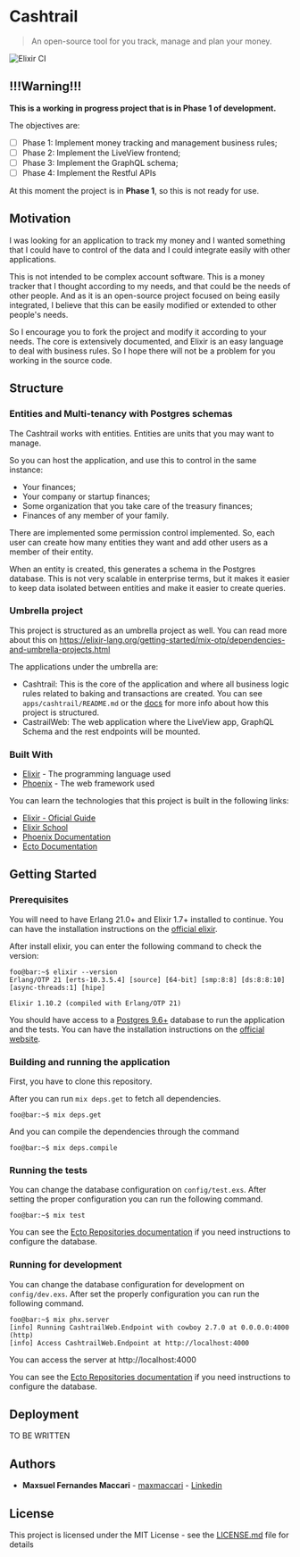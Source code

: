 # Cashtrail
> An open-source tool for you track, manage and plan your money.

![Elixir CI](https://github.com/maxmaccari/cashtrail/workflows/Elixir%20CI/badge.svg?branch=master)

## !!!Warning!!!

**This is a working in progress project that is in Phase 1 of development.**

The objectives are:

  - [ ] Phase 1: Implement money tracking and management business rules;
  - [ ] Phase 2: Implement the LiveView frontend;
  - [ ] Phase 3: Implement the GraphQL schema;
  - [ ] Phase 4: Implement the Restful APIs

At this moment the project is in **Phase 1**, so this is not ready for use.

## Motivation

I was looking for an application to track my money and I wanted something that I
could have to control of the data and I could integrate easily with other
applications.

This is not intended to be complex account software. This is a money tracker that 
I thought according to my needs, and that could be the needs of other people. 
And as it is an open-source project focused on being easily integrated, I believe 
that this can be easily modified or extended to other people's needs.

So I encourage you to fork the project and modify it according to your needs. The 
core is extensively documented, and Elixir is an easy language to deal with business 
rules. So I hope there will not be a problem for you working in the source code.

## Structure

### Entities and Multi-tenancy with Postgres schemas

The Cashtrail works with entities. Entities are units that you may want to manage.

So you can host the application, and use this to control in the same instance:
  * Your finances;
  * Your company or startup finances;
  * Some organization that you take care of the treasury finances;
  * Finances of any member of your family.

There are implemented some permission control implemented. So, each user can create how many entities they want and add other users as a member of their entity.

When an entity is created, this generates a schema in the Postgres database. 
This is not very scalable in enterprise terms, but it makes it easier to keep data 
isolated between entities and make it easier to create queries.

### Umbrella project

This project is structured as an umbrella project as well. You can read more about this
on https://elixir-lang.org/getting-started/mix-otp/dependencies-and-umbrella-projects.html

The applications under the umbrella are:
  * Cashtrail: This is the core of the application and where all business logic
  rules related to baking and transactions are created. You can see 
  `apps/cashtrail/README.md` or the [docs]() for more info about how this project is 
  structured.
  * CastrailWeb: The web application where the LiveView app, GraphQL Schema and
  the rest endpoints will be mounted.

### Built With

* [Elixir](https://elixir-lang.org/) - The programming language used
* [Phoenix](http://www.phoenixframework.org/) - The web framework used

You can learn the technologies that this project is built in the following links:

  * [Elixir - Oficial Guide](https://elixir-lang.org/getting-started/introduction.html)
  * [Elixir School](https://elixirschool.com/)
  * [Phoenix Documentation](https://hexdocs.pm/phoenix/overview.html)
  * [Ecto Documentation](https://hexdocs.pm/ecto/Ecto.html)

## Getting Started

### Prerequisites

You will need to have Erlang 21.0+ and Elixir 1.7+ installed to continue. You can have
the installation instructions on the [official elixir](https://elixir-lang.org/install.html).

After install elixir, you can enter the following command to check the version:

```console
foo@bar:~$ elixir --version
Erlang/OTP 21 [erts-10.3.5.4] [source] [64-bit] [smp:8:8] [ds:8:8:10] [async-threads:1] [hipe]

Elixir 1.10.2 (compiled with Erlang/OTP 21)
```

You should have access to a [Postgres 9.6+](https://www.postgresql.org/) database to run the application
and the tests. You can have the installation instructions on the [official website](https://www.postgresql.org/docs/9.6/tutorial-install.html).

### Building and running the application

First, you have to clone this repository. 

After you can run `mix deps.get` to fetch all dependencies.

```console
foo@bar:~$ mix deps.get
```

And you can compile the dependencies through the command

```console
foo@bar:~$ mix deps.compile
```

### Running the tests

You can change the database configuration on `config/test.exs`. After setting the 
proper configuration you can run the following command.

```console
foo@bar:~$ mix test
```

You can see the [Ecto Repositories documentation](https://hexdocs.pm/ecto/Ecto.html#module-repositories)
if you need instructions to configure the database.

### Running for development

You can change the database configuration for development on `config/dev.exs`. 
After set the properly configuration you can run the following command.

```console
foo@bar:~$ mix phx.server
[info] Running CashtrailWeb.Endpoint with cowboy 2.7.0 at 0.0.0.0:4000 (http)
[info] Access CashtrailWeb.Endpoint at http://localhost:4000
```

You can access the server at http://localhost:4000

You can see the [Ecto Repositories documentation](https://hexdocs.pm/ecto/Ecto.html#module-repositories)
if you need instructions to configure the database.

## Deployment

TO BE WRITTEN

## Authors

* **Maxsuel Fernandes Maccari** - [maxmaccari](https://github.com/maxmaccari) - [Linkedin](https://www.linkedin.com/in/maxmaccari/)

## License

This project is licensed under the MIT License - see the [LICENSE.md](LICENSE.md) file for details
